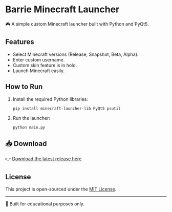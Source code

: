 # Barrie Minecraft Launcher

🎮 A simple custom Minecraft launcher built with Python and PyQt5.

## Features

- Select Minecraft versions (Release, Snapshot, Beta, Alpha).
- Enter custom username.
- Custom skin feature is in hold.
- Launch Minecraft easily.

## How to Run

1. Install the required Python libraries:

    ```
    pip install minecraft-launcher-lib PyQt5 psutil
    ```

2. Run the launcher:

    ```
    python main.py
    ```

## 📥 Download

👉 [Download the latest release here](https://github.com/firearz/Barrie-launcher/releases)

## License

This project is open-sourced under the [MIT License](LICENSE).

---
🔧 Built for educational purposes only.

